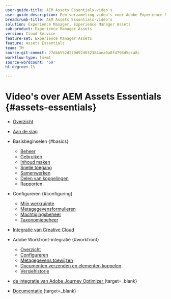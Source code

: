 ```yaml
---
user-guide-title: AEM Assets Essentials-video's
user-guide-description: Een verzameling video's voor Adobe Experience Manager Assets Essentials.
breadcrumb-title: AEM Assets Essentials-video's
solution: Experience Manager, Experience Manager Assets
sub-product: Experience Manager Assets
version: Cloud Service
feature-set: Experience Manager Assets
feature: Assets Essentials
team: TM
source-git-commit: 27d4b552d270d92d032384aea0a0f4798d5eca8c
workflow-type: tm+mt
source-wordcount: '69'
ht-degree: 1%

---
```



# Video&#39;s over AEM Assets Essentials {#assets-essentials}

+ [Overzicht](overview.md)

+ [Aan de slag](./getting-started.md)

+ Basisbeginselen {#basics}
   + [Beheer](basics/managing.md)
   + [Gebruiken](basics/using.md)
   + [Inhoud maken](basics/creating.md)
   + [Snelle toegang](basics/quick-access.md)
   + [Samenwerken](basics/collaborating.md)
   + [Delen van koppelingen](basics/link-sharing.md)
   + [Rapporten](basics/reports.md)
+ Configureren {#configuring}
   + [Mijn werkruimte](configuring/my-workspace.md)
   + [Metagegevensformulieren](configuring/metadata-forms.md)
   + [Machtigingsbeheer](configuring/permissions-management.md)
   + [Taxonomiebeheer](configuring/taxonomy-management.md)

+ [Integratie van Creative Cloud](integrations/creative-cloud.md)

+ Adobe Workfront-integratie {#workfront}
   + [Overzicht](./integrations/workfront/overview.md)
   + [Configureren](./integrations/workfront/configure.md)
   + [Metagegevens toewijzen](./integrations/workfront/map-metadata.md)
   + [Documenten verzenden en elementen koppelen](./integrations/workfront/link-send.md)
   + [Versiehistorie](./integrations/workfront/versions.md)

+ [ de integratie van Adobe Journey Optimizer ](https://experienceleague.adobe.com/docs/journey-optimizer-learn/tutorials/create-messages/create-email-content-with-the-message-editor.html) {target=_blank}

+ [ Documentatie ](https://experienceleague.adobe.com/docs/experience-manager-assets-essentials/help/introduction.html) {target=_blank}
